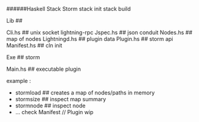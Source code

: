 ######Haskell Stack Storm
stack init
stack build

  Lib  ##

  Cli.hs           ## unix socket lightning-rpc
  Jspec.hs         ## json conduit
  Nodes.hs         ## map of nodes
  Lightningd.hs    ## plugin data
  Plugin.hs        ## storm api
  Manifest.hs      ## cln init

  Exe ## storm

  Main.hs  ## executable plugin 

example : 
- stormload    ## creates a map of nodes/paths in memory  
- stormsize    ## inspect map summary 
- stormnode    ## inspect node  
- ... check Manifest  // Plugin wip


